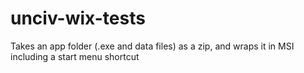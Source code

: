 # unciv-wix-tests

Takes an app folder (.exe and data files) as a zip, and wraps it in MSI including a start menu shortcut
